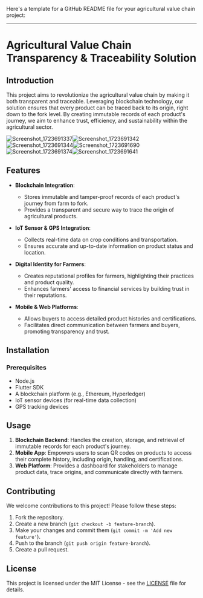 Here's a template for a GitHub README file for your agricultural value chain project:

---

# Agricultural Value Chain Transparency & Traceability Solution

## Introduction

This project aims to revolutionize the agricultural value chain by making it both transparent and traceable. Leveraging blockchain technology, our solution ensures that every product can be traced back to its origin, right down to the fork level. By creating immutable records of each product's journey, we aim to enhance trust, efficiency, and sustainability within the agricultural sector.

![Screenshot_1723691337](https://github.com/user-attachments/assets/290c6cda-8f32-4e56-91c3-42a444762cdd)![Screenshot_1723691342](https://github.com/user-attachments/assets/d7d33bd1-50cc-482f-8d7d-d2a9ee54e358)
![Screenshot_1723691344](https://github.com/user-attachments/assets/4bf5dfab-ed17-476c-a9f8-6f414df444ac)![Screenshot_1723691690](https://github.com/user-attachments/assets/c4a3add1-ae36-4b70-8a85-8e12be08c5fc)
![Screenshot_1723691374](https://github.com/user-attachments/assets/f4934c89-8edb-4fbd-bd28-11494dc0eb84)![Screenshot_1723691641](https://github.com/user-attachments/assets/21ed2d57-f1ca-4576-abb8-c928a36083b2)



## Features

- **Blockchain Integration**: 
  - Stores immutable and tamper-proof records of each product's journey from farm to fork.
  - Provides a transparent and secure way to trace the origin of agricultural products.

- **IoT Sensor & GPS Integration**:
  - Collects real-time data on crop conditions and transportation.
  - Ensures accurate and up-to-date information on product status and location.

- **Digital Identity for Farmers**:
  - Creates reputational profiles for farmers, highlighting their practices and product quality.
  - Enhances farmers' access to financial services by building trust in their reputations.

- **Mobile & Web Platforms**:
  - Allows buyers to access detailed product histories and certifications.
  - Facilitates direct communication between farmers and buyers, promoting transparency and trust.

## Installation

### Prerequisites

- Node.js
- Flutter SDK
- A blockchain platform (e.g., Ethereum, Hyperledger)
- IoT sensor devices (for real-time data collection)
- GPS tracking devices


## Usage

1. **Blockchain Backend**: Handles the creation, storage, and retrieval of immutable records for each product's journey.
2. **Mobile App**: Empowers users to scan QR codes on products to access their complete history, including origin, handling, and certifications.
3. **Web Platform**: Provides a dashboard for stakeholders to manage product data, trace origins, and communicate directly with farmers.

## Contributing

We welcome contributions to this project! Please follow these steps:

1. Fork the repository.
2. Create a new branch (`git checkout -b feature-branch`).
3. Make your changes and commit them (`git commit -m 'Add new feature'`).
4. Push to the branch (`git push origin feature-branch`).
5. Create a pull request.

## License

This project is licensed under the MIT License - see the [LICENSE](LICENSE) file for details.




